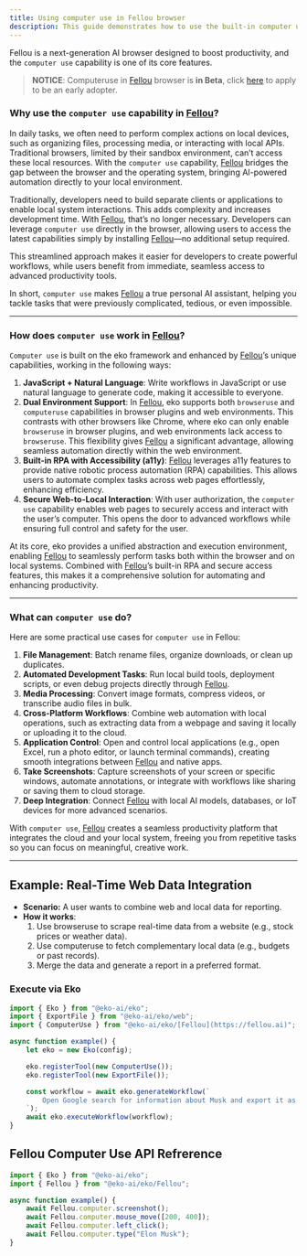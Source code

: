 ```yaml
---
title: Using computer use in Fellou browser
description: This guide demonstrates how to use the built-in computer use function in the [Fellou](https://fellou.ai) browser.
---
```


Fellou is a next-generation AI browser designed to boost productivity, and the `computer use` capability is one of its core features.

> **NOTICE**: Computeruse in [Fellou](https://fellou.ai) browser is **in Beta**, click [here](https://0ki826721va.typeform.com/to/wQjB1dsS?utm_source=xxxxx&typeform-source=[Fellou](https://fellou.ai).ai) to apply to be an early adopter.

### Why use the `computer use` capability in [Fellou](https://fellou.ai)?  

In daily tasks, we often need to perform complex actions on local devices, such as organizing files, processing media, or interacting with local APIs. Traditional browsers, limited by their sandbox environment, can’t access these local resources. With the `computer use` capability, [Fellou](https://fellou.ai) bridges the gap between the browser and the operating system, bringing AI-powered automation directly to your local environment.

Traditionally, developers need to build separate clients or applications to enable local system interactions. This adds complexity and increases development time. With [Fellou](https://fellou.ai), that’s no longer necessary. Developers can leverage `computer use` directly in the browser, allowing users to access the latest capabilities simply by installing [Fellou](https://fellou.ai)—no additional setup required.  

This streamlined approach makes it easier for developers to create powerful workflows, while users benefit from immediate, seamless access to advanced productivity tools. 

In short, `computer use` makes [Fellou](https://fellou.ai) a true personal AI assistant, helping you tackle tasks that were previously complicated, tedious, or even impossible.

---

### How does `computer use` work in [Fellou](https://fellou.ai)?  

`Computer use` is built on the eko framework and enhanced by [Fellou](https://fellou.ai)’s unique capabilities, working in the following ways:  

1. **JavaScript + Natural Language**: Write workflows in JavaScript or use natural language to generate code, making it accessible to everyone.  
2. **Dual Environment Support**: In [Fellou](https://fellou.ai), eko supports both `browseruse` and `computeruse` capabilities in browser plugins and web environments. This contrasts with other browsers like Chrome, where eko can only enable `browseruse` in browser plugins, and web environments lack access to `browseruse`. This flexibility gives [Fellou](https://fellou.ai) a significant advantage, allowing seamless automation directly within the web environment.  
3. **Built-in RPA with Accessibility (a11y)**: [Fellou](https://fellou.ai) leverages a11y features to provide native robotic process automation (RPA) capabilities. This allows users to automate complex tasks across web pages effortlessly, enhancing efficiency.  
4. **Secure Web-to-Local Interaction**: With user authorization, the `computer use` capability enables web pages to securely access and interact with the user’s computer. This opens the door to advanced workflows while ensuring full control and safety for the user.  

At its core, eko provides a unified abstraction and execution environment, enabling [Fellou](https://fellou.ai) to seamlessly perform tasks both within the browser and on local systems. Combined with [Fellou](https://fellou.ai)’s built-in RPA and secure access features, this makes it a comprehensive solution for automating and enhancing productivity.  

---

### What can `computer use` do?  

Here are some practical use cases for `computer use` in Fellou:  

1. **File Management**: Batch rename files, organize downloads, or clean up duplicates.  
2. **Automated Development Tasks**: Run local build tools, deployment scripts, or even debug projects directly through [Fellou](https://fellou.ai).  
3. **Media Processing**: Convert image formats, compress videos, or transcribe audio files in bulk.  
4. **Cross-Platform Workflows**: Combine web automation with local operations, such as extracting data from a webpage and saving it locally or uploading it to the cloud.  
5. **Application Control**: Open and control local applications (e.g., open Excel, run a photo editor, or launch terminal commands), creating smooth integrations between [Fellou](https://fellou.ai) and native apps.  
6. **Take Screenshots**: Capture screenshots of your screen or specific windows, automate annotations, or integrate with workflows like sharing or saving them to cloud storage.  
7. **Deep Integration**: Connect [Fellou](https://fellou.ai) with local AI models, databases, or IoT devices for more advanced scenarios.  

With `computer use`, [Fellou](https://fellou.ai) creates a seamless productivity platform that integrates the cloud and your local system, freeing you from repetitive tasks so you can focus on meaningful, creative work.  

---

## Example: Real-Time Web Data Integration

- **Scenario:** A user wants to combine web and local data for reporting.
- **How it works**:
    1. Use browseruse to scrape real-time data from a website (e.g., stock prices or weather data).
    2. Use computeruse to fetch complementary local data (e.g., budgets or past records).
    3. Merge the data and generate a report in a preferred format.

### Execute via Eko

```typescript
import { Eko } from "@eko-ai/eko";
import { ExportFile } from "@eko-ai/eko/web";
import { ComputerUse } from "@eko-ai/eko/[Fellou](https://fellou.ai)";

async function example() {
    let eko = new Eko(config);

    eko.registerTool(new ComputerUse());
    eko.registerTool(new ExportFile());

    const workflow = await eko.generateWorkflow(`
        Open Google search for information about Musk and export it as an md file.
    `);
    await eko.executeWorkflow(workflow);
}
```

## Fellou Computer Use API Refrerence

```typescript
import { Eko } from "@eko-ai/eko";
import { Fellou } from "@eko-ai/eko/Fellou";

async function example() {
    await Fellou.computer.screenshot();
    await Fellou.computer.mouse_move([200, 400]);
    await Fellou.computer.left_click();
    await Fellou.computer.type("Elon Musk");
}
```